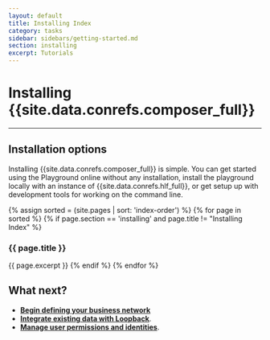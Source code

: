 ```yaml
---
layout: default
title: Installing Index
category: tasks
sidebar: sidebars/getting-started.md
section: installing
excerpt: Tutorials
---
```


# Installing {{site.data.conrefs.composer_full}}

---

## Installation options

Installing {{site.data.conrefs.composer_full}} is simple. You can get started using the Playground online without any installation, install the playground locally with an instance of {{site.data.conrefs.hlf_full}}, or get setup up with development tools for working on the command line.

{% assign sorted = (site.pages | sort: 'index-order') %}
{% for page in sorted %}
{% if page.section == 'installing' and page.title != "Installing Index" %}
### {{ page.title }}
{{ page.excerpt }}
{% endif %}
{% endfor %}

## What next?

* [**Begin defining your business network**](../business-network/businessnetwork.html)
* [**Integrate existing data with Loopback**](../integrating/getting-started-rest-api.html).
* [**Manage user permissions and identities**](../managing/managingindex.html).
